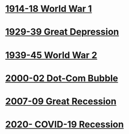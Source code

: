 # [1914-18 World War 1](1914-18%20World%20War%201)
# [1929-39 Great Depression](1929-39%20Great%20Depression)
# [1939-45 World War 2](1939-45%20World%20War%202)
# [2000-02 Dot-Com Bubble](2000-02%20Dot-Com%20Bubble)
# [2007-09 Great Recession](2007-09%20Great%20Recession)
# [2020- COVID-19 Recession](2020-%20COVID-19%20Recession)